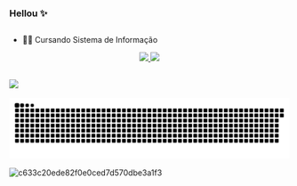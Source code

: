 ### Hellou ✨

##

- 👩‍💻 Cursando Sistema de Informação

<div align="center">
  <a href="https://github.com/allecporfirio">
  <img height="180em" src="https://github-readme-stats.vercel.app/api?username=Ysla-Souza&show_icons=true&theme=tokyonight&include_all_commits=true&count_private=true"/>
  <img height="180em" src="https://github-readme-stats.vercel.app/api/top-langs/?username=Ysla-Souza&layout=compact&langs_count=7&theme=tokyonight"/>
</div>

  ##
  
  <div>
      <a href="https://www.linkedin.com/in/ysla-souza-6a408a146/)" target="_blank"><img src="https://img.shields.io/badge/-LinkedIn-%230077B5?style=for-the-badge&logo=linkedin&logoColor=white" target="_blank"></a>
   
  ![Snake animation](https://github.com/Ysla-Souza/Ysla-Souza/blob/output/github-contribution-grid-snake.svg)


  </div>

  
  
  ![c633c20ede82f0e0ced7d570dbe3a1f3](https://user-images.githubusercontent.com/70382532/138322189-2db8df52-9dcb-40a0-88a8-c365466bd33d.gif)
